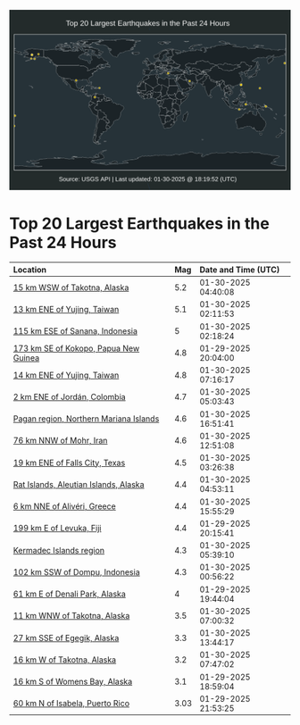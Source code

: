 ![Map](./map.png)

# Top 20 Largest Earthquakes in the Past 24 Hours

| Location | Mag | Date and Time (UTC) |
|:---|:---|:---|
| [15 km WSW of Takotna, Alaska](https://earthquake.usgs.gov/earthquakes/eventpage/ak0251doqqfp) | 5.2 | 01-30-2025 04:40:08 |
| [13 km ENE of Yujing, Taiwan](https://earthquake.usgs.gov/earthquakes/eventpage/us7000p9yj) | 5.1 | 01-30-2025 02:11:53 |
| [115 km ESE of Sanana, Indonesia](https://earthquake.usgs.gov/earthquakes/eventpage/us7000p9yk) | 5 | 01-30-2025 02:18:24 |
| [173 km SE of Kokopo, Papua New Guinea](https://earthquake.usgs.gov/earthquakes/eventpage/us7000p9wr) | 4.8 | 01-29-2025 20:04:00 |
| [14 km ENE of Yujing, Taiwan](https://earthquake.usgs.gov/earthquakes/eventpage/us7000p9zz) | 4.8 | 01-30-2025 07:16:17 |
| [2 km ENE of Jordán, Colombia](https://earthquake.usgs.gov/earthquakes/eventpage/us7000p9zc) | 4.7 | 01-30-2025 05:03:43 |
| [Pagan region, Northern Mariana Islands](https://earthquake.usgs.gov/earthquakes/eventpage/us7000pa3j) | 4.6 | 01-30-2025 16:51:41 |
| [76 km NNW of Mohr, Iran](https://earthquake.usgs.gov/earthquakes/eventpage/us7000pa15) | 4.6 | 01-30-2025 12:51:08 |
| [19 km ENE of Falls City, Texas](https://earthquake.usgs.gov/earthquakes/eventpage/tx2025cbgl) | 4.5 | 01-30-2025 03:26:38 |
| [Rat Islands, Aleutian Islands, Alaska](https://earthquake.usgs.gov/earthquakes/eventpage/us7000p9za) | 4.4 | 01-30-2025 04:53:11 |
| [6 km NNE of Alivéri, Greece](https://earthquake.usgs.gov/earthquakes/eventpage/us7000pa3c) | 4.4 | 01-30-2025 15:55:29 |
| [199 km E of Levuka, Fiji](https://earthquake.usgs.gov/earthquakes/eventpage/us7000p9wv) | 4.4 | 01-29-2025 20:15:41 |
| [Kermadec Islands region](https://earthquake.usgs.gov/earthquakes/eventpage/us7000p9zh) | 4.3 | 01-30-2025 05:39:10 |
| [102 km SSW of Dompu, Indonesia](https://earthquake.usgs.gov/earthquakes/eventpage/us7000p9yf) | 4.3 | 01-30-2025 00:56:22 |
| [61 km E of Denali Park, Alaska](https://earthquake.usgs.gov/earthquakes/eventpage/ak0251ca5qol) | 4 | 01-29-2025 19:44:04 |
| [11 km WNW of Takotna, Alaska](https://earthquake.usgs.gov/earthquakes/eventpage/ak0251dqaikx) | 3.5 | 01-30-2025 07:00:32 |
| [27 km SSE of Egegik, Alaska](https://earthquake.usgs.gov/earthquakes/eventpage/ak0251du4ijf) | 3.3 | 01-30-2025 13:44:17 |
| [16 km W of Takotna, Alaska](https://earthquake.usgs.gov/earthquakes/eventpage/ak0251dqkiv2) | 3.2 | 01-30-2025 07:47:02 |
| [16 km S of Womens Bay, Alaska](https://earthquake.usgs.gov/earthquakes/eventpage/ak0251c9nitv) | 3.1 | 01-29-2025 18:59:04 |
| [60 km N of Isabela, Puerto Rico](https://earthquake.usgs.gov/earthquakes/eventpage/pr71471783) | 3.03 | 01-29-2025 21:53:25 |
